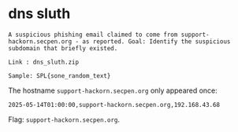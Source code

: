 # dns sluth

```
A suspicious phishing email claimed to come from support-hackorn.secpen.org - as reported. Goal: Identify the suspicious subdomain that briefly existed.

Link : dns_sluth.zip

Sample: SPL{sone_random_text}
```

The hostname `support-hackorn.secpen.org` only appeared once:

```csv
2025-05-14T01:00:00,support-hackorn.secpen.org,192.168.43.68
```

Flag: `support-hackorn.secpen.org`.
